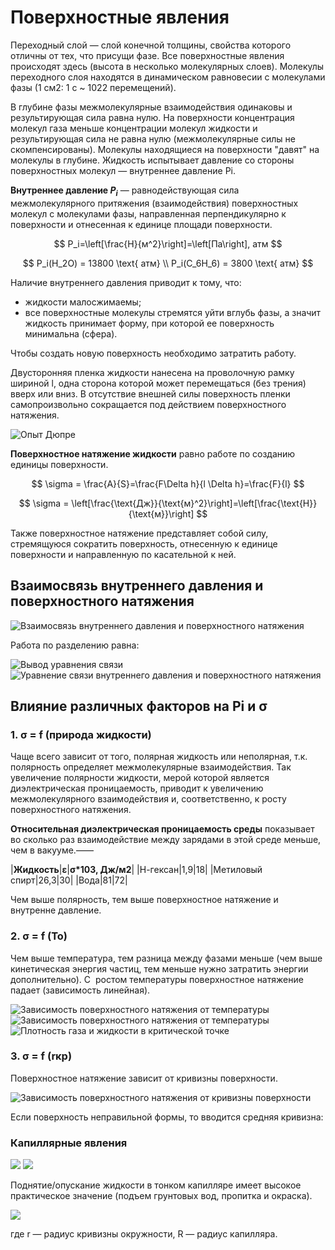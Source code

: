 # Поверхностные явления

Переходный слой — слой конечной толщины, свойства которого отличны от тех, что присущи фазе. Все поверхностные явления происходят здесь (высота в несколько молекулярных слоев). Молекулы переходного слоя находятся в динамическом равновесии с молекулами фазы (1 см2: 1 с ~ 1022 перемещений).

В глубине фазы межмолекулярные взаимодействия одинаковы и результирующая сила равна нулю. На поверхности концентрация молекул газа меньше концентрации молекул жидкости и результирующая сила не равна нулю (межмолекулярные силы не скомпенсированы). Молекулы находящиеся на поверхности "давят" на молекулы в глубине. Жидкость испытывает давление со стороны поверхностных молекул — внутреннее давление Pi.

**Внутреннее давление $P_i$** — равнодействующая сила межмолекулярного притяжения (взаимодействия) поверхностных молекул с молекулами фазы, направленная перпендикулярно к поверхности и отнесенная к единице площади поверхности.

$$
P_i=\left[\frac{Н}{м^2}\right]=\left[Па\right], атм
$$

$$
P_i(H_2O) = 13800 \text{ атм} \\
P_i(C_6H_6) = 3800 \text{ атм}
$$

Наличие внутреннего давления приводит к тому, что:

* жидкости малосжимаемы;
* все поверхностные молекулы стремятся уйти вглубь фазы, а значит жидкость принимает форму, при которой ее поверхность минимальна (сфера).

Чтобы создать новую поверхность необходимо затратить работу.

Двусторонняя пленка жидкости нанесена на проволочную рамку шириной l, одна сторона которой может перемещаться (без трения) вверх или вниз. В отсутствие внешней силы поверхность пленки самопроизвольно сокращается под действием поверхностного натяжения.

![Опыт Дюпре](images/poverkhnostnye-yavleniya/surface_clip_image001_0000.png)

**Поверхностное натяжение жидкости** равно работе по созданию единицы поверхности.

$$
\sigma = \frac{A}{S}=\frac{F\Delta h}{l \Delta h}=\frac{F}{l}
$$

$$
\sigma = \left[\frac{\text{Дж}}{\text{м}^2}\right]=\left[\frac{\text{Н}}{\text{м}}\right]
$$

Также поверхностное натяжение представляет собой силу, стремящуюся сократить поверхность, отнесенную к единице поверхности и направленную по касательной к ней.

## Взаимосвязь внутреннего давления и поверхностного натяжения

![Взаимосвязь внутреннего давления и поверхностного натяжения](images/poverkhnostnye-yavleniya/surface_clip_image001_0002.png)

Работа по разделению равна:

![Вывод уравнения связи](images/poverkhnostnye-yavleniya/surface_clip_image001_0003.png) ![Уравнение связи внутреннего давления и поверхностного натяжения](images/poverkhnostnye-yavleniya/surface_clip_image001_0005.png)

## Влияние различных факторов на Pi и σ

### 1. σ = f (природа жидкости)

Чаще всего зависит от того, полярная жидкость или неполярная, т.к. полярность определяет межмолекулярные взаимодействия. Так увеличение полярности жидкости, мерой которой является диэлектрическая проницаемость, приводит к увеличению межмолекулярного взаимодействия и, соответственно, к росту поверхностного натяжения.

**Относительная диэлектрическая проницаемость среды** показывает во сколько раз взаимодействие между зарядами в этой среде меньше, чем в вакууме.—— 

|**Жидкость**|**ε**|**σ\*103, Дж/м2**|
|Н-гексан|1,9|18|
|Метиловый спирт|26,3|30|
|Вода|81|72|

Чем выше полярность, тем выше поверхностное натяжение и внутренне давление.

### 2. σ = f (То)

Чем выше температура, тем разница между фазами меньше (чем выше кинетическая энергия частиц, тем меньше нужно затратить энергии  дополнительно). С  ростом температуры поверхностное натяжение падает (зависимость линейная).

![Зависимость поверхностного натяжения от температуры](../kolloidnaya-himiya/images/poverkhnostnye-yavleniya/surface_clip_image001_0006.png) ![Зависимость поверхностного натяжения от температуры](images/poverkhnostnye-yavleniya/surface_clip_image001_0007.png) ![Плотность газа и жидкости в критической точке](images/poverkhnostnye-yavleniya/surface_clip_image001_0008.png)

### 3. σ = f (rкр)

Поверхностное натяжение зависит от кривизны поверхности.

![Зависимость поверхностного натяжения от кривизны поверхности](images/poverkhnostnye-yavleniya/surface_clip_image001_0009.png)

Если поверхность неправильной формы, то вводится средняя кривизна:

### Капиллярные явления

![](images/poverkhnostnye-yavleniya/surface_clip_image001_0016.png) ![](images/poverkhnostnye-yavleniya/surface_clip_image001_0017.png)

Поднятие/опускание жидкости в тонком капилляре имеет высокое практическое значение (подъем грунтовых вод, пропитка и окраска).

![](images/poverkhnostnye-yavleniya/surface_clip_image001_0018.png)

где r — радиус кривизны окружности, R — радиус капилляра.

